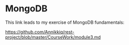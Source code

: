 # MongoDB

This link leads to my exercise of MongoDB fundamentals:

https://github.com/Annikkiq/rest-project/blob/master/CourseWork/module3.md